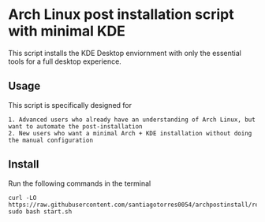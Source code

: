 # Arch Linux post installation script with minimal KDE
This script installs the KDE Desktop enviornment with only the essential tools for a full desktop experience.

## Usage
This script is specifically designed for

    1. Advanced users who already have an understanding of Arch Linux, but want to automate the post-installation
    2. New users who want a minimal Arch + KDE installation without doing the manual configuration

## Install
Run the following commands in the terminal
```
curl -LO https://raw.githubusercontent.com/santiagotorres0054/archpostinstall/refs/heads/main/start.sh
sudo bash start.sh
```
